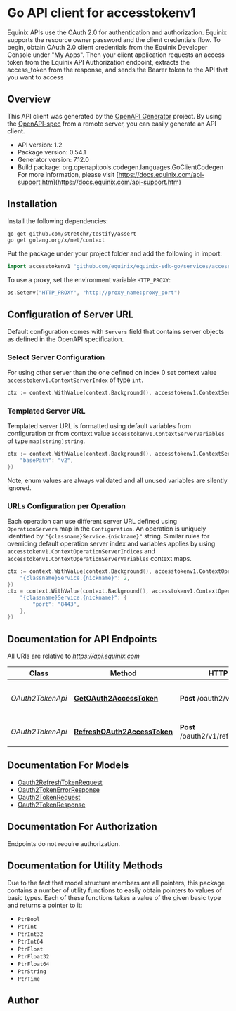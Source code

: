 # Go API client for accesstokenv1

Equinix APIs use the OAuth 2.0 for authentication and authorization. Equinix supports the resource owner password and the client credentials flow.
To begin, obtain OAuth 2.0 client credentials from the Equinix Developer Console under \"My Apps\". Then your client application  requests an access token from the Equinix API Authorization endpoint, extracts the access_token from the response, and sends the Bearer token to the API that you want to access

## Overview
This API client was generated by the [OpenAPI Generator](https://openapi-generator.tech) project.  By using the [OpenAPI-spec](https://www.openapis.org/) from a remote server, you can easily generate an API client.

- API version: 1.2
- Package version: 0.54.1
- Generator version: 7.12.0
- Build package: org.openapitools.codegen.languages.GoClientCodegen
For more information, please visit [https://docs.equinix.com/api-support.htm](https://docs.equinix.com/api-support.htm)

## Installation

Install the following dependencies:

```sh
go get github.com/stretchr/testify/assert
go get golang.org/x/net/context
```

Put the package under your project folder and add the following in import:

```go
import accesstokenv1 "github.com/equinix/equinix-sdk-go/services/accesstokenv1"
```

To use a proxy, set the environment variable `HTTP_PROXY`:

```go
os.Setenv("HTTP_PROXY", "http://proxy_name:proxy_port")
```

## Configuration of Server URL

Default configuration comes with `Servers` field that contains server objects as defined in the OpenAPI specification.

### Select Server Configuration

For using other server than the one defined on index 0 set context value `accesstokenv1.ContextServerIndex` of type `int`.

```go
ctx := context.WithValue(context.Background(), accesstokenv1.ContextServerIndex, 1)
```

### Templated Server URL

Templated server URL is formatted using default variables from configuration or from context value `accesstokenv1.ContextServerVariables` of type `map[string]string`.

```go
ctx := context.WithValue(context.Background(), accesstokenv1.ContextServerVariables, map[string]string{
	"basePath": "v2",
})
```

Note, enum values are always validated and all unused variables are silently ignored.

### URLs Configuration per Operation

Each operation can use different server URL defined using `OperationServers` map in the `Configuration`.
An operation is uniquely identified by `"{classname}Service.{nickname}"` string.
Similar rules for overriding default operation server index and variables applies by using `accesstokenv1.ContextOperationServerIndices` and `accesstokenv1.ContextOperationServerVariables` context maps.

```go
ctx := context.WithValue(context.Background(), accesstokenv1.ContextOperationServerIndices, map[string]int{
	"{classname}Service.{nickname}": 2,
})
ctx = context.WithValue(context.Background(), accesstokenv1.ContextOperationServerVariables, map[string]map[string]string{
	"{classname}Service.{nickname}": {
		"port": "8443",
	},
})
```

## Documentation for API Endpoints

All URIs are relative to *https://api.equinix.com*

Class | Method | HTTP request | Description
------------ | ------------- | ------------- | -------------
*OAuth2TokenApi* | [**GetOAuth2AccessToken**](docs/OAuth2TokenApi.md#getoauth2accesstoken) | **Post** /oauth2/v1/token | Generate New Access Token
*OAuth2TokenApi* | [**RefreshOAuth2AccessToken**](docs/OAuth2TokenApi.md#refreshoauth2accesstoken) | **Post** /oauth2/v1/refreshaccesstoken | Renew Access Tokens


## Documentation For Models

 - [Oauth2RefreshTokenRequest](docs/Oauth2RefreshTokenRequest.md)
 - [Oauth2TokenErrorResponse](docs/Oauth2TokenErrorResponse.md)
 - [Oauth2TokenRequest](docs/Oauth2TokenRequest.md)
 - [Oauth2TokenResponse](docs/Oauth2TokenResponse.md)


## Documentation For Authorization

Endpoints do not require authorization.


## Documentation for Utility Methods

Due to the fact that model structure members are all pointers, this package contains
a number of utility functions to easily obtain pointers to values of basic types.
Each of these functions takes a value of the given basic type and returns a pointer to it:

* `PtrBool`
* `PtrInt`
* `PtrInt32`
* `PtrInt64`
* `PtrFloat`
* `PtrFloat32`
* `PtrFloat64`
* `PtrString`
* `PtrTime`

## Author



